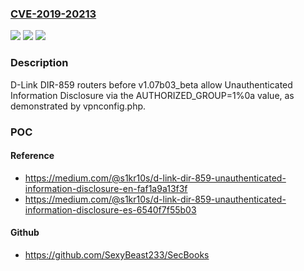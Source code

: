 ### [CVE-2019-20213](https://cve.mitre.org/cgi-bin/cvename.cgi?name=CVE-2019-20213)
![](https://img.shields.io/static/v1?label=Product&message=n%2Fa&color=blue)
![](https://img.shields.io/static/v1?label=Version&message=n%2Fa&color=blue)
![](https://img.shields.io/static/v1?label=Vulnerability&message=n%2Fa&color=brighgreen)

### Description

D-Link DIR-859 routers before v1.07b03_beta allow Unauthenticated Information Disclosure via the AUTHORIZED_GROUP=1%0a value, as demonstrated by vpnconfig.php.

### POC

#### Reference
- https://medium.com/@s1kr10s/d-link-dir-859-unauthenticated-information-disclosure-en-faf1a9a13f3f
- https://medium.com/@s1kr10s/d-link-dir-859-unauthenticated-information-disclosure-es-6540f7f55b03

#### Github
- https://github.com/SexyBeast233/SecBooks

